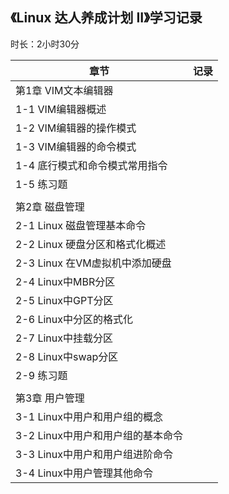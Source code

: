## 《Linux 达人养成计划 II》学习记录

时长：2小时30分 

| 章节                              | 记录 |
| --------------------------------- | ---- |
| 第1章 VIM文本编辑器               |      |
| 1-1 VIM编辑器概述                 |      |
| 1-2 VIM编辑器的操作模式           |      |
| 1-3 VIM编辑器的命令模式           |      |
| 1-4 底行模式和命令模式常用指令    |      |
| 1-5 练习题                        |      |
|                                   |      |
| 第2章 磁盘管理                    |      |
| 2-1 Linux 磁盘管理基本命令        |      |
| 2-2 Linux 硬盘分区和格式化概述    |      |
| 2-3 Linux 在VM虚拟机中添加硬盘    |      |
| 2-4 Linux中MBR分区                |      |
| 2-5 Linux中GPT分区                |      |
| 2-6 Linux中分区的格式化           |      |
| 2-7 Linux中挂载分区               |      |
| 2-8 Linux中swap分区               |      |
| 2-9 练习题                        |      |
|                                   |      |
| 第3章 用户管理                    |      |
| 3-1 Linux中用户和用户组的概念     |      |
| 3-2 Linux中用户和用户组的基本命令 |      |
| 3-3 Linux中用户和用户组进阶命令   |      |
| 3-4 Linux中用户管理其他命令       |      |